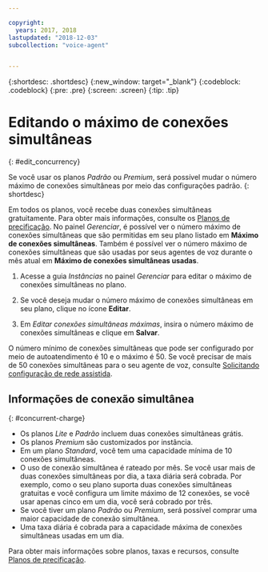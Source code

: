 ```yaml
---

copyright:
  years: 2017, 2018
lastupdated: "2018-12-03"
subcollection: "voice-agent"


---
```


{:shortdesc: .shortdesc}
{:new_window: target="_blank"}
{:codeblock: .codeblock}
{:pre: .pre}
{:screen: .screen}
{:tip: .tip}

# Editando o máximo de conexões simultâneas
{: #edit_concurrency}

Se você usar os planos _Padrão_ ou _Premium_, será possível mudar o número máximo de conexões simultâneas por meio das configurações padrão.
{: shortdesc}

Em todos os planos, você recebe duas conexões simultâneas gratuitamente. Para obter mais informações, consulte os [Planos de precificação](https://cloud.ibm.com/catalog/services/voice-agent-with-watson). No painel _Gerenciar_, é possível ver o número máximo de conexões simultâneas que são permitidas em seu
plano listado em **Máximo de conexões simultâneas**. Também é possível ver o número máximo de conexões simultâneas
que são usadas por seus agentes de voz durante o mês atual em **Máximo de conexões simultâneas usadas**.

1. Acesse a guia _Instâncias_ no painel _Gerenciar_ para editar o máximo de conexões simultâneas no plano.

1. Se você deseja mudar o número máximo de conexões simultâneas em seu plano, clique no ícone **Editar**.

1. Em _Editar conexões simultâneas máximas_, insira o número máximo de conexões simultâneas e clique em **Salvar**.

O número mínimo de conexões simultâneas que pode ser configurado por meio de autoatendimento é 10 e o máximo é 50. Se você precisar
de mais de 50 conexões simultâneas para o seu agente de voz, consulte [Solicitando
configuração de rede assistida](/docs/services/voice-agent?topic=voice-agent-connect#request-setup).

## Informações de conexão simultânea
{: #concurrent-charge}

  * Os planos _Lite_ e _Padrão_ incluem duas conexões simultâneas grátis.
  * Os planos _Premium_ são customizados por instância.
  * Em um plano _Standard_, você tem uma capacidade mínima de 10 conexões simultâneas.
  * O uso de conexão simultânea é rateado por mês. Se você usar mais de duas conexões simultâneas por dia, a taxa diária será cobrada. Por exemplo, como o seu
plano suporta duas conexões simultâneas gratuitas e você configura um limite máximo de 12 conexões, se você usar apenas cinco em um
dia, você será cobrado por três.
  * Se você tiver um plano _Padrão_ ou _Premium_, será possível comprar uma maior
capacidade de conexão simultânea.
  * Uma taxa diária é cobrada para a capacidade máxima de conexões simultâneas usadas em um dia.

Para obter mais informações sobre planos, taxas e recursos, consulte
[Planos de precificação](https://cloud.ibm.com/catalog/services/voice-agent-with-watson).
